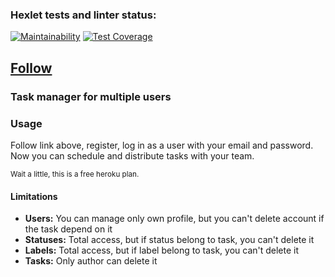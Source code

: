 ### Hexlet tests and linter status:

[![Maintainability](https://api.codeclimate.com/v1/badges/1f7060b57d451b31aa11/maintainability)](https://codeclimate.com/github/denbon05/backend-project-lvl4/maintainability)
[![Test Coverage](https://api.codeclimate.com/v1/badges/1f7060b57d451b31aa11/test_coverage)](https://codeclimate.com/github/denbon05/backend-project-lvl4/test_coverage)

## <a target="_blank" href="https://task-manager-prod.herokuapp.com/">Follow</a>

### Task manager for multiple users

### Usage

<p>Follow link above, register, log in as a user with your email and password. Now you can schedule and distribute tasks with your team.
<p><small>Wait a little, this is a free heroku plan.</small></p></p>

#### Limitations

<ul>
<li><b>Users:</b> You can manage only own profile, but you can't delete account if the task depend on it</li>
<li><b>Statuses:</b> Total access, but if status belong to task, you can't delete it</li>
<li><b>Labels:</b> Total access, but if label belong to task, you can't delete it</li>
<li><b>Tasks:</b> Only author can delete it</li>
</ul>
